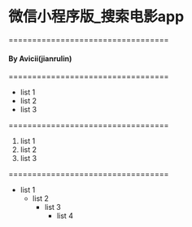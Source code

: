 # 微信小程序版_搜索电影app

==================================

#### By Avicii(jianrulin)

==================================

- list 1
- list 2
- list 3

==================================

1. list 1
2. list 2
3. list 3

==================================

* list 1
	* list 2
		* list 3
			* list 4